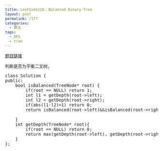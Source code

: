 ```yaml
---
title: LeetCode110. Balanced Binary Tree
layout: post
permalink: /177
categories:
  - 算法
tags:
  - DFS
  - tree
---
```

<a href="https://leetcode.com/problems/balanced-binary-tree/" target="_blank">题目链接</a>

判断是否为平衡二叉树。

<pre class="brush: cpp; title: ; notranslate" title="">class Solution {
public:
    bool isBalanced(TreeNode* root) {
        if(root == NULL) return 1;
        int l1 = getDepth(root-&gt;left);
        int l2 = getDepth(root-&gt;right);
        if(abs(l1-l2)&gt;1) return 0;
        return isBalanced(root-&gt;left)&&isBalanced(root-&gt;right);
        
    }
    int getDepth(TreeNode* root){
        if(root == NULL) return 0;
        return max(getDepth(root-&gt;left), getDepth(root-&gt;right))+1;
    }
};
</pre>